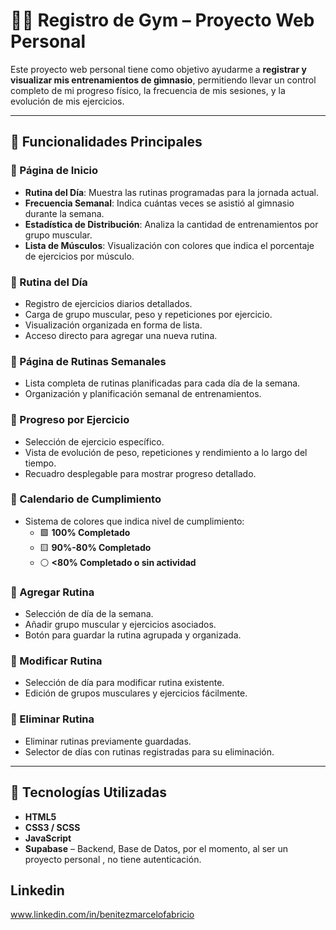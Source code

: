 # 🏋️‍♂️ Registro de Gym – Proyecto Web Personal

Este proyecto web personal tiene como objetivo ayudarme a **registrar y visualizar mis entrenamientos de gimnasio**, permitiendo llevar un control completo de mi progreso físico, la frecuencia de mis sesiones, y la evolución de mis ejercicios.

---

## 📌 Funcionalidades Principales

### 🔸 Página de Inicio
- **Rutina del Día**: Muestra las rutinas programadas para la jornada actual.
- **Frecuencia Semanal**: Indica cuántas veces se asistió al gimnasio durante la semana.
- **Estadística de Distribución**: Analiza la cantidad de entrenamientos por grupo muscular.
- **Lista de Músculos**: Visualización con colores que indica el porcentaje de ejercicios por músculo.

### 🔸 Rutina del Día
- Registro de ejercicios diarios detallados.
- Carga de grupo muscular, peso y repeticiones por ejercicio.
- Visualización organizada en forma de lista.
- Acceso directo para agregar una nueva rutina.

### 🔸 Página de Rutinas Semanales
- Lista completa de rutinas planificadas para cada día de la semana.
- Organización y planificación semanal de entrenamientos.

### 🔸 Progreso por Ejercicio
- Selección de ejercicio específico.
- Vista de evolución de peso, repeticiones y rendimiento a lo largo del tiempo.
- Recuadro desplegable para mostrar progreso detallado.

### 🔸 Calendario de Cumplimiento
- Sistema de colores que indica nivel de cumplimiento:
  - 🟩 **100% Completado**
  - 🟨 **90%-80% Completado**
  - ⚪ **<80% Completado o sin actividad**

### 🔸 Agregar Rutina
- Selección de día de la semana.
- Añadir grupo muscular y ejercicios asociados.
- Botón para guardar la rutina agrupada y organizada.

### 🔸 Modificar Rutina
- Selección de día para modificar rutina existente.
- Edición de grupos musculares y ejercicios fácilmente.

### 🔸 Eliminar Rutina
- Eliminar rutinas previamente guardadas.
- Selector de días con rutinas registradas para su eliminación.

---

## 🧪 Tecnologías Utilizadas

- **HTML5**
- **CSS3 / SCSS**
- **JavaScript**
- **Supabase** – Backend, Base de Datos, por el momento, al ser un proyecto personal , no tiene autenticación.

## Linkedin

www.linkedin.com/in/benitezmarcelofabricio